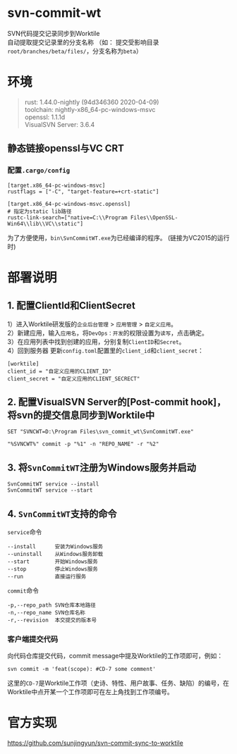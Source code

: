 # svn-commit-wt
SVN代码提交记录同步到Worktile  
自动提取提交记录里的分支名称 （如： 提交受影响目录`root/branches/beta/files/`，分支名称为`beta`）
# 环境
> rust: 1.44.0-nightly (94d346360 2020-04-09)  
> toolchain: nightly-x86_64-pc-windows-msvc  
> openssl: 1.1.1d  
> VisualSVN Server: 3.6.4
## 静态链接openssl与VC CRT
### 配置`.cargo/config`
```
[target.x86_64-pc-windows-msvc]
rustflags = ["-C", "target-feature=+crt-static"]

[target.x86_64-pc-windows-msvc.openssl]
# 指定为static lib路径
rustc-link-search=["native=C:\\Program Files\\OpenSSL-Win64\\lib\\VC\\static"]
```
为了方便使用，`bin\SvnCommitWT.exe`为已经编译的程序。 (链接为VC2015的运行时)
# 部署说明
## 1. 配置ClientId和ClientSecret
1）进入Worktile研发版的`企业后台管理` > `应用管理` > `自定义应用`。  
2）新建应用，输入`应用名`，将`DevOps：开发`的权限设置为`读写`，点击确定。  
3）在应用列表中找到创建的应用，分别复制`ClientID`和`Secret`。  
4）回到服务器
更新`config.toml`配置里的`client_id`和`client_secret`：
```
[worktile]
client_id = "自定义应用的CLIENT_ID"
client_secret = "自定义应用的CLIENT_SECRECT"
```
## 2. 配置VisualSVN Server的[Post-commit hook]，将svn的提交信息同步到Worktile中
```
SET "SVNCWT=D:\Program Files\svn_commit_wt\SvnCommitWT.exe"

"%SVNCWT%" commit -p "%1" -n "REPO_NAME" -r "%2"
```
## 3. 将`SvnCommitWT`注册为Windows服务并启动
```
SvnCommitWT service --install
SvnCommitWT service --start
```
## 4. `SvnCommitWT`支持的命令
`service`命令
```
--install      安装为Windows服务
--uninstall    从Windows服务卸载
--start        开始Windows服务
--stop         停止Windows服务
--run          直接运行服务
```
`commit`命令
```
-p,--repo_path SVN仓库本地路径
-n,--repo_name SVN仓库名称
-r,--revision  本交提交的版本号
```
### 客户端提交代码
向代码仓库提交代码，commit message中提及Worktile的工作项即可，例如：
```
svn commit -m 'feat(scope): #CD-7 some comment'
```
这里的`CD-7`是Worktile工作项（史诗、特性、用户故事、任务、缺陷）的编号，在Worktile中点开某一个工作项即可在左上角找到工作项编号。

# 官方实现
https://github.com/sunjingyun/svn-commit-sync-to-worktile
